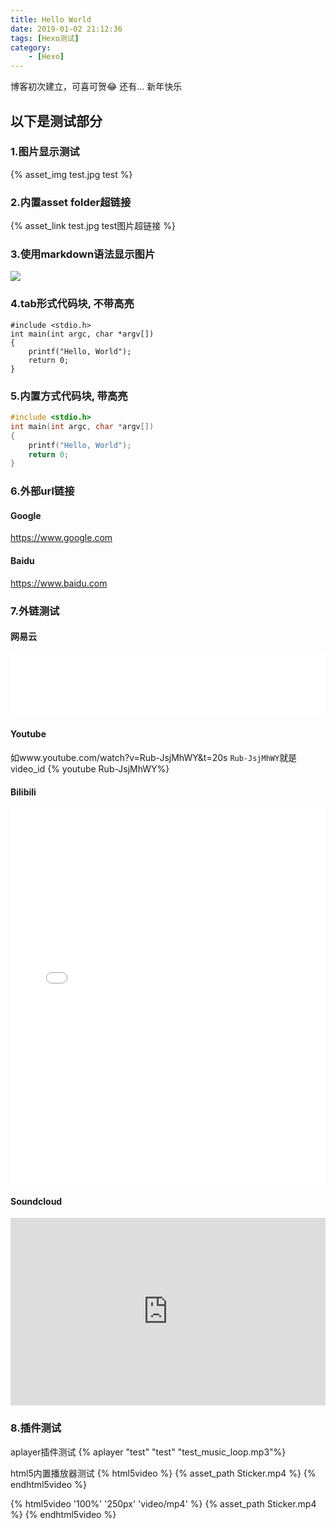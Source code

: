 ```yaml
---
title: Hello World
date: 2019-01-02 21:12:36
tags: [Hexo测试]
category: 
    - [Hexo] 
---
```



博客初次建立，可喜可贺😂
还有...
新年快乐


## 以下是测试部分
 
### 1.图片显示测试
{% asset_img test.jpg test %}
### 2.内置asset folder超链接
{% asset_link test.jpg test图片超链接 %}

### 3.使用markdown语法显示图片
![](test.jpg)
 
### 4.tab形式代码块, 不带高亮
    #include <stdio.h>
    int main(int argc, char *argv[])
    {
        printf("Hello, World");
        return 0;
    }

### 5.内置方式代码块, 带高亮
```C
#include <stdio.h>
int main(int argc, char *argv[])
{
    printf("Hello, World");
    return 0;
}
```

### 6.外部url链接
<!-- Http必须加 -->
#### Google
<https://www.google.com>
#### Baidu
<https://www.baidu.com>

### 7.外链测试
#### 网易云
<iframe frameborder="no" border="0" marginwidth="0" marginheight="0" width="100%" height=100 src="//music.163.com/outchain/player?type=2&id=29490357&auto=1&height=66"></iframe>

#### Youtube
如www.youtube.com/watch?v=Rub-JsjMhWY&t=20s
`Rub-JsjMhWY`就是video_id
{% youtube Rub-JsjMhWY%}

#### Bilibili
<iframe src="//player.bilibili.com/player.html?aid=33385105&cid=58437850&page=1" scrolling="no" border="0" frameborder="no" framespacing="0" marginheight="0" width="100%" height=600 allowfullscreen="true"> </iframe>

#### Soundcloud
<iframe width="100%" height="300" scrolling="no" frameborder="no" allow="autoplay" src="https://w.soundcloud.com/player/?url=https%3A//api.soundcloud.com/playlists/600875265&color=%2376b1cb&auto_play=false&hide_related=false&show_comments=true&show_user=true&show_reposts=false&show_teaser=true&visual=true"></iframe>

### 8.插件测试
aplayer插件测试
{% aplayer "test" "test" "test_music_loop.mp3"%}

html5内置播放器测试
{% html5video %} 
{% asset_path Sticker.mp4 %} 
{% endhtml5video %}

{% html5video '100%' '250px' 'video/mp4' %} 
{% asset_path Sticker.mp4 %} 
{% endhtml5video %}
